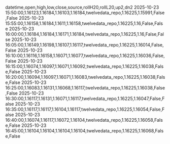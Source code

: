 datetime,open,high,low,close,source,rollH20,rollL20,up2,dn2
2025-10-23 15:50:00,1.16123,1.16184,1.16103,1.16184,twelvedata_repo,1.16225,1.15991,False,False
2025-10-23 15:55:00,1.16158,1.16184,1.1611,1.16158,twelvedata_repo,1.16225,1.16,False,False
2025-10-23 16:00:00,1.16184,1.16184,1.16171,1.16184,twelvedata_repo,1.16225,1.16,False,False
2025-10-23 16:05:00,1.16149,1.16198,1.16107,1.16117,twelvedata_repo,1.16225,1.16014,False,False
2025-10-23 16:10:00,1.16116,1.16158,1.16071,1.16077,twelvedata_repo,1.16225,1.16036,False,False
2025-10-23 16:15:00,1.16074,1.16097,1.16071,1.16092,twelvedata_repo,1.16225,1.16038,False,False
2025-10-23 16:20:00,1.16094,1.16097,1.16071,1.16083,twelvedata_repo,1.16225,1.16038,False,False
2025-10-23 16:25:00,1.16083,1.16131,1.16068,1.16117,twelvedata_repo,1.16225,1.16038,False,False
2025-10-23 16:30:00,1.16117,1.16131,1.16071,1.16117,twelvedata_repo,1.16225,1.16047,False,False
2025-10-23 16:35:00,1.16117,1.16117,1.16104,1.16117,twelvedata_repo,1.16225,1.16054,False,False
2025-10-23 16:40:00,1.16074,1.16117,1.16072,1.16104,twelvedata_repo,1.16225,1.16058,False,False
2025-10-23 16:45:00,1.16104,1.16104,1.16104,1.16104,twelvedata_repo,1.16225,1.16068,False,False
